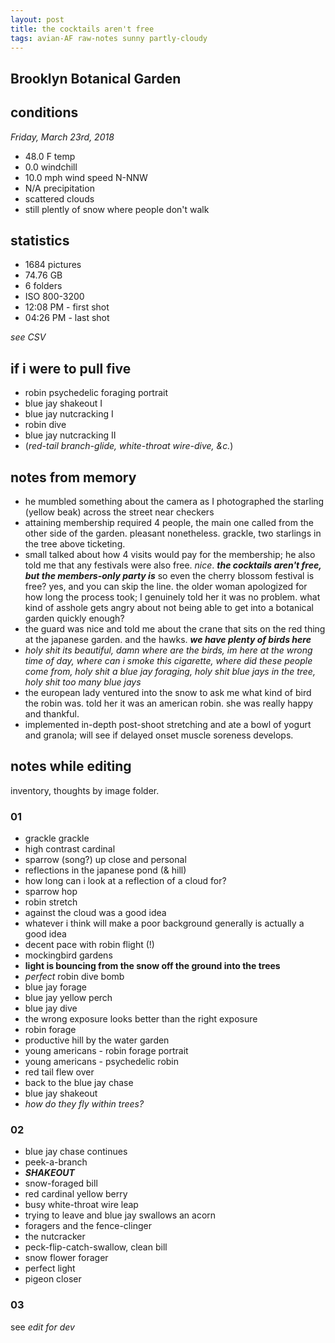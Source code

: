 ```yaml
---
layout: post
title: the cocktails aren't free
tags: avian-AF raw-notes sunny partly-cloudy
---
```


## Brooklyn Botanical Garden

## conditions

_Friday, March 23rd, 2018_

- 48.0 F temp
- 0.0 windchill
- 10.0 mph wind speed N-NNW
- N/A precipitation
- scattered clouds
- still plently of snow where people don't walk

## statistics

- 1684 pictures
- 74.76 GB
- 6 folders
- ISO 800-3200
- 12:08 PM - first shot
- 04:26 PM - last shot

_see CSV_

## if i were to pull five

- robin psychedelic foraging portrait
- blue jay shakeout I
- blue jay nutcracking I
- robin dive
- blue jay nutcracking II
- (_red-tail branch-glide, white-throat wire-dive, &c._)

## notes from memory

- he mumbled something about the camera as I photographed the starling (yellow beak) across the street near checkers
- attaining membership required 4 people, the main one called from the other side of the garden. pleasant nonetheless. grackle, two starlings in the tree above ticketing.
- small talked about how 4 visits would pay for the membership; he also told me that any festivals were also free. _nice_. **_the cocktails aren't free, but the members-only party is_** so even the cherry blossom festival is free? yes, and you can skip the line. the older woman apologized for how long the process took; I genuinely told her it was no problem. what kind of asshole gets angry about not being able to get into a botanical garden quickly enough?
- the guard was nice and told me about the crane that sits on the red thing at the japanese garden. and the hawks. **_we have plenty of birds here_**
- _holy shit its beautiful, damn where are the birds, im here at the wrong time of day, where can i smoke this cigarette, where did these people come from, holy shit a blue jay foraging, holy shit blue jays in the tree, holy shit too many blue jays_
- the european lady ventured into the snow to ask me what kind of bird the robin was. told her it was an american robin. she was really happy and thankful. 
- implemented in-depth post-shoot stretching and ate a bowl of yogurt and granola; will see if delayed onset muscle soreness develops. 

## notes while editing

inventory, thoughts by image folder.

### 01

- grackle grackle
- high contrast cardinal
- sparrow (song?) up close and personal
- reflections in the japanese pond (& hill)
- how long can i look at a reflection of a cloud for?
- sparrow hop
- robin stretch
- against the cloud was a good idea 
- whatever i think will make a poor background generally is actually a good idea
- decent pace with robin flight (!)
- mockingbird gardens
- **light is bouncing from the snow off the ground into the trees**
- *perfect* robin dive bomb
- blue jay forage
- blue jay yellow perch
- blue jay dive
- the wrong exposure looks better than the right exposure
- robin forage
- productive hill by the water garden
- young americans - robin forage portrait
- young americans - psychedelic robin
- red tail flew over
- back to the blue jay chase
- blue jay shakeout
- _how do they fly within trees?_

### 02

- blue jay chase continues
- peek-a-branch
- **_SHAKEOUT_**
- snow-foraged bill
- red cardinal yellow berry
- busy white-throat wire leap
- trying to leave and blue jay swallows an acorn
- foragers and the fence-clinger
- the nutcracker
- peck-flip-catch-swallow, clean bill
- snow flower forager 
- perfect light
- pigeon closer

### 03

see _edit for dev_







